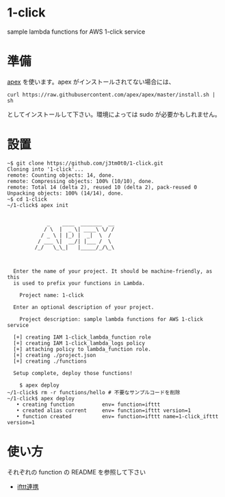 # 1-click
sample lambda functions for AWS 1-click service

# 準備
[apex](http://apex.run/) を使います。apex がインストールされてない場合には、

```
curl https://raw.githubusercontent.com/apex/apex/master/install.sh | sh
```

としてインストールして下さい。環境によっては sudo が必要かもしれません。

# 設置

```
~$ git clone https://github.com/j3tm0t0/1-click.git
Cloning into '1-click'...
remote: Counting objects: 14, done.
remote: Compressing objects: 100% (10/10), done.
remote: Total 14 (delta 2), reused 10 (delta 2), pack-reused 0
Unpacking objects: 100% (14/14), done.
~$ cd 1-click
~/1-click$ apex init


             _    ____  _______  __
            / \  |  _ \| ____\ \/ /
           / _ \ | |_) |  _|  \  /
          / ___ \|  __/| |___ /  \
         /_/   \_\_|   |_____/_/\_\



  Enter the name of your project. It should be machine-friendly, as this
  is used to prefix your functions in Lambda.

    Project name: 1-click

  Enter an optional description of your project.

    Project description: sample lambda functions for AWS 1-click service

  [+] creating IAM 1-click_lambda_function role
  [+] creating IAM 1-click_lambda_logs policy
  [+] attaching policy to lambda_function role.
  [+] creating ./project.json
  [+] creating ./functions

  Setup complete, deploy those functions!

    $ apex deploy
~/1-click$ rm -r functions/hello # 不要なサンプルコードを削除
~/1-click$ apex deploy
   • creating function         env= function=ifttt
   • created alias current     env= function=ifttt version=1
   • function created          env= function=ifttt name=1-click_ifttt version=1
```

# 使い方
それぞれの function の README を参照して下さい
- [ifttt連携](functions/ifttt)

